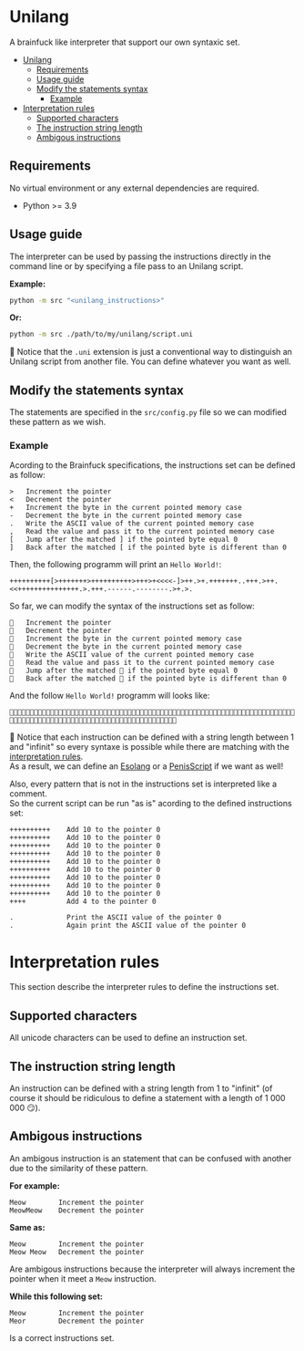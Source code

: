 # Unilang

A brainfuck like interpreter that support our own syntaxic set.  

- [Unilang](#unilang)
  - [Requirements](#requirements)
  - [Usage guide](#usage-guide)
  - [Modify the statements syntax](#modify-the-statements-syntax)
    - [Example](#example)
- [Interpretation rules](#interpretation-rules)
  - [Supported characters](#supported-characters)
  - [The instruction string length](#the-instruction-string-length)
  - [Ambigous instructions](#ambigous-instructions)

## Requirements

No virtual environment or any external dependencies are required.

- Python >= 3.9


## Usage guide

The interpreter can be used by passing the instructions directly in the command line or by specifying a file pass to an Unilang script.  

**Example:**

```sh
python -m src "<unilang_instructions>"
```

**Or:**

```sh
python -m src ./path/to/my/unilang/script.uni
```

:pencil: Notice that the `.uni` extension is just a conventional way to distinguish an Unilang script from another file. You can define whatever you want as well.

## Modify the statements syntax

The statements are specified in the `src/config.py` file so we can modified these pattern as we wish.  

### Example

Acording to the Brainfuck specifications, the instructions set can be defined as follow:  

```
>   Increment the pointer​
<​   Decrement the pointer
+​   Increment the byte in the current pointed memory case 
-​   Decrement the byte in the current pointed memory case
.​   Write the ASCII value of the current pointed memory case
,​   Read the value and pass it to the current pointed memory case
[​   Jump after the matched ] if the pointed byte equal 0
]​   Back after the matched [ if the pointed byte is different than 0
```

Then, the following programm will print an `Hello World!`:
```
++++++++++[>+++++++>++++++++++>+++>+<<<<-]>++.>+.+++++++..+++.>++.<<+++++++++++++++.>.+++.------.--------.>+.>.
```

So far, we can modify the syntax of the instructions set as follow:

```
🐇   Increment the pointer​
🐬   Decrement the pointer
🐌   Increment the byte in the current pointed memory case 
🦧   Decrement the byte in the current pointed memory case
🙈   Write the ASCII value of the current pointed memory case
🐢   Read the value and pass it to the current pointed memory case
🦆   Jump after the matched 🦛 if the pointed byte equal 0
🦛   Back after the matched 🦆 if the pointed byte is different than 0
```

And the follow `Hello World!` programm will looks like:

```
🐌🐌🐌🐌🐌🐌🐌🐌🐌🐌🦆🐇🐌🐌🐌🐌🐌🐌🐌🐇🐌🐌🐌🐌🐌🐌🐌🐌🐌🐌🐇🐌🐌🐌🐇🐌🐬🐬🐬🐬🦧🦛🐇🐌🐌🙈🐇🐌🙈🐌🐌🐌🐌🐌🐌🐌🙈🙈🐌🐌🐌🙈🐇🐌🐌🙈🐬🐬🐌🐌🐌🐌🐌🐌🐌🐌🐌🐌🐌🐌🐌🐌🐌🙈🐇🙈🐌🐌🐌🙈🦧🦧🦧🦧🦧🦧🙈🦧🦧🦧🦧🦧🦧🦧🦧🙈🐇🐌🙈🐇🙈
```

:pencil: Notice that each instruction can be defined with a string length between 1 and "infinit" so every syntaxe is possible while there are matching with the [interpretation rules](#interpretation-rules).  
As a result, we can define an [Esolang](https://esolangs.org/wiki/Ook!) or a [PenisScript](https://esolangs.org/wiki/PenisScript) if we want as well!
 
Also, every pattern that is not in the instructions set is interpreted like a comment.  
So the current script can be run "as is" acording to the defined instructions set:

```
++++++++++    Add 10 to the pointer 0
++++++++++    Add 10 to the pointer 0
++++++++++    Add 10 to the pointer 0
++++++++++    Add 10 to the pointer 0
++++++++++    Add 10 to the pointer 0
++++++++++    Add 10 to the pointer 0
++++++++++    Add 10 to the pointer 0
++++++++++    Add 10 to the pointer 0
++++++++++    Add 10 to the pointer 0
++++          Add 4 to the pointer 0

.             Print the ASCII value of the pointer 0
.             Again print the ASCII value of the pointer 0
```

# Interpretation rules

This section describe the interpreter rules to define the instructions set.

## Supported characters

All unicode characters can be used to define an instruction set.

## The instruction string length

An instruction can be defined with a string length from 1 to "infinit" (of course it should be ridiculous to define a statement with a length of 1 000 000 😏).

## Ambigous instructions

An ambigous instruction is an statement that can be confused with another due to the similarity of these pattern.  

**For example:**

```
Meow        Increment the pointer
MeowMeow    Decrement the pointer
```

**Same as:**

```
Meow        Increment the pointer
Meow Meow   Decrement the pointer
```

Are ambigous instructions because the interpreter will always increment the pointer when it meet a `Meow` instruction.

**While this following set:**

```
Meow        Increment the pointer
Meor        Decrement the pointer 
```

Is a correct instructions set.